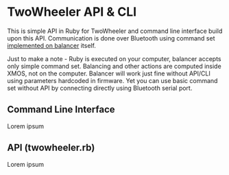 # TwoWheeler API & CLI
This is simple API in Ruby for TwoWheeler and command line interface build upon
this API. Communication is done over Bluetooth using command set
[implemented on balancer](../sw_twowheeler/app_balancer/README.md)
itself.

Just to make a note - Ruby is executed on your computer, balancer
accepts only simple command set. Balancing and other actions are
computed inside XMOS, not on the computer. Balancer will work just fine
without API/CLI using parameters hardcoded in firmware. Yet you can
use basic command set without API by connecting directly using Bluetooth
serial port.

## Command Line Interface

Lorem ipsum

## API (twowheeler.rb)

Lorem ipsum
